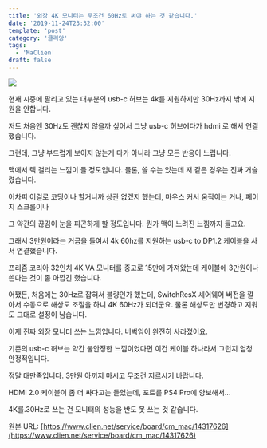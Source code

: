 ```yaml
---
title: '외장 4K 모니터는 무조건 60Hz로 써야 하는 것 같습니다.'
date: '2019-11-24T23:32:00'
template: 'post'
category: '클리앙'
tags: 
  - 'MaClien'
draft: false
---
```


![](https://cdn.clien.net/web/api/file/F01/9308361/501ab3feabe186.jpeg?w=780&h=30000&gif=true)  

현재 시중에 팔리고 있는 대부분의 usb-c 허브는 4k를 지원하지만 30Hz까지 밖에 지원을 안합니다.

  

저도 처음엔 30Hz도 괜찮지 않을까 싶어서 그냥 usb-c 허브에다가 hdmi 로 해서 연결했습니다.

  

그런데, 그냥 부드럽게 보이지 않는게 다가 아니라 그냥 모든 반응이 느립니다. 

  

맥에서 렉 걸리는 느낌이 들 정도입니다. 물론, 쓸 수는 있는데 저 같은 경우는 진짜 거슬렸습니다.

  

어차피 이걸로 코딩이나 할거니까 상관 없겠지 했는데, 마우스 커서 움직이는 거나, 페이지 스크롤이나 

  

그 약간의 끊김이 눈을 피곤하게 할 정도입니다. 뭔가 맥이 느려진 느낌까지 들고요.

  

그래서 3만원이라는 거금을 들여서 4k 60hz를 지원하는 usb-c to DP1.2 케이블을 사서 연결했습니다.

  

프리즘 코리아 32인치 4K VA 모니터를 중고로 15만에 가져왔는데 케이블에 3만원이나 쓴다는 것이 좀 아깝긴 했습니다.

  

어쨌든, 처음에는 30Hz로 잡혀서 불량인가 했는데, SwitchResX 셰어웨어 버전을 깔아서 수동으로 해상도 조절을 하니 4K 60Hz가 되더군요. 물론 해상도만 변경하고 지워도 그대로 설정이 남습니다.

  

이제 진짜 외장 모니터 쓰는 느낌입니다. 버벅임이 완전히 사라졌어요.

  

기존의 usb-c 허브는 약간 불안정한 느낌이었다면 이건 케이블 하나라서 그런지 엄청 안정적입니다.

  

정말 대만족입니다. 3만원 아끼지 마시고 무조건 지르시기 바랍니다.

  

HDMI 2.0 케이블이 좀 더 싸다고는 들었는데, 포트를 PS4 Pro에 양보해서... 

  

4K를.30Hz로 쓰는 건 모니터의 성능을 반도 못 쓰는 것 같습니다.

원본 URL: [https://www.clien.net/service/board/cm_mac/14317626](https://www.clien.net/service/board/cm_mac/14317626)